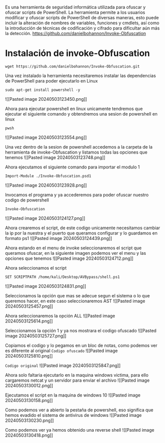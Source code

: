 Es una herramienta de seguridad informática utilizada para ofuscar y ofuscar scripts de PowerShell. La herramienta permite a los usuarios modificar y ofuscar scripts de PowerShell de diversas maneras, esto puede incluir la alteración de nombres de variables, funciones y cmdlets, así como la introducción de técnicas de codificación y cifrado para dificultar aún más la detección.
https://github.com/danielbohannon/Invoke-Obfuscation

# Instalación de invoke-Obfuscation
```
wget https://github.com/danielbohannon/Invoke-Obfuscation.git
```

Una vez instalado la herramienta necesitaremos instalar las dependencias de PowerShell para poder ejecutarlo en Linux
```
sudo apt-get install powershell -y
```
![[Pasted image 20240503123450.png]]

Ahora para ejecutar powershell en linux unicamente tendremos que ejecutar el siguiente comando y obtendremos una sesion de powershell en linux
```
pwsh
```
![[Pasted image 20240503123554.png]]

Una vez dentro de la sesion de powershell accedemos a la carpeta de la herramienta de invoke-Obfuscation y listamos todas las opciones que tenemos
![[Pasted image 20240503123748.png]]

Ahora ejecutamos el siguiente comando para importar el modulo 1
```
Import-Module ./Invoke-Obfuscation.psd1
```
![[Pasted image 20240503123928.png]]

Invocamos el programa y ya accederemos para poder ofuscar nuestro codigo de powershell
```
Invoke-Obfuscation
```
![[Pasted image 20240503124127.png]]

Ahora crearemos el script, de este codigo unicamente necesitamos cambiar la ip por la nuestra y el puerto que queramos configurar y lo guardamos en formato ps1
![[Pasted image 20240503124439.png]]

Ahora estando en el menu de invoke seleccionaremos el script que queramos ofuscar, en la siguiente imagen podemos ver el menu y las opciones que tenemos
![[Pasted image 20240503124712.png]]

Ahora seleccionamos el script
```
SET SCRIPTPATH /home/kali/Desktop/AVBypass/shell.ps1
```
![[Pasted image 20240503124831.png]]

Seleccionamos la opción que mas se adecue segun el sistema o lo que queremos hacer, en este caso seleccionaremos AST
![[Pasted image 20240503125457.png]]

Ahora seleccionaremos la opción ALL
![[Pasted image 20240503125614.png]]

Seleccionamos la opción 1 y ya nos mostrara el codigo ofuscado
![[Pasted image 20240503125727.png]]

Copiamos el codigo y lo pegamos en un bloc de notas, como podemos ver es diferente al original
`Codigo ofuscado`
![[Pasted image 20240503125810.png]]

`Codigo original`
![[Pasted image 20240503125847.png]]

Ahora solo faltaria ejecutarlo en la maquina windows victima, para ello cargaremos netcat y un servidor para enviar el archivo
![[Pasted image 20240503130012.png]]


Ejecutamos el script en la maquina de windows 10
![[Pasted image 20240503130158.png]]

Como podemos ver a abierto la pestaña de powershell, eso significa que hemos evadido el sistema de antivirus de windows
![[Pasted image 20240503130230.png]]

Como podemos ver ya hemos obtenido una reverse shell
![[Pasted image 20240503130418.png]]

